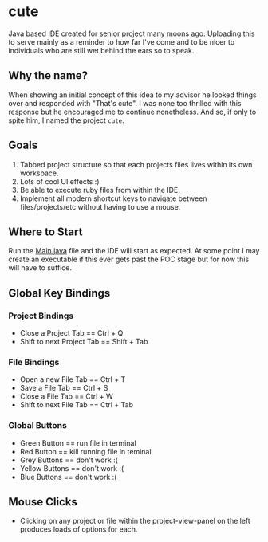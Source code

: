 # cute

Java based IDE created for senior project many moons ago. Uploading this to serve mainly as a reminder to how far I've come and to be nicer to individuals who are still wet behind the ears so to speak.

## Why the name?

When showing an initial concept of this idea to my advisor he looked things over and responded with "That's cute". I was none too thrilled with this response but he encouraged me to continue nonetheless. And so, if only to spite him, I named the project `cute`.

## Goals

1. Tabbed project structure so that each projects files lives within its own workspace.
2. Lots of cool UI effects :)
3. Be able to execute ruby files from within the IDE.
4. Implement all modern shortcut keys to navigate between files/projects/etc without having to use a mouse.

## Where to Start

Run the [Main.java](https://github.com/cdancy/cute/blob/master/src/main/java/main/Main.java) file and the IDE will start as expected. At some point I may create an executable if this ever gets past the POC stage but for now this will have to suffice.

## Global Key Bindings

### Project Bindings
* Close a Project Tab == Ctrl + Q
* Shift to next Project Tab == Shift + Tab

### File Bindings
* Open a new File Tab == Ctrl + T
* Save a File Tab == Ctrl + S
* Close a File Tab == Ctrl + W
* Shift to next File Tab == Ctrl + Tab

### Global Buttons

* Green Button == run file in terminal
* Red Button == kill running file in teminal
* Grey Buttons == don't work :(
* Yellow Buttons == don't work :(
* Blue Buttons == don't work :(

## Mouse Clicks

* Clicking on any project or file within the project-view-panel on the left produces loads of options for each.
